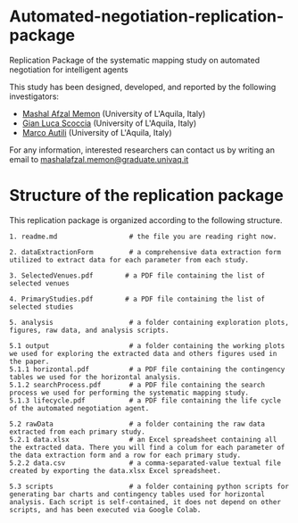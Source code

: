# Automated-negotiation-replication-package
Replication Package of the systematic mapping study on automated negotiation for intelligent agents

This study has been designed, developed, and reported by the following investigators:

- [Mashal Afzal Memon](https://scholar.google.com/citations?user=Mnu_k-8AAAAJ&hl=en) (University of L'Aquila, Italy)
- [Gian Luca Scoccia](https://scholar.google.com/citations?user=y8EX4DAAAAAJ&hl=en) (University of L'Aquila, Italy)
- [Marco Autili](https://scholar.google.com/citations?user=s8F7eWIAAAAJ&hl=en&oi=ao) (University of L'Aquila, Italy)

For any information, interested researchers can contact us by writing an email to [mashalafzal.memon@graduate.univaq.it](mailto:mashalafzal.memon@graduate.univaq.it)

# Structure of the replication package
This replication package is organized according to the following structure.
```
1. readme.md                  # the file you are reading right now.

2. dataExtractionForm         # a comprehensive data extraction form utilized to extract data for each parameter from each study.

3. SelectedVenues.pdf        # a PDF file containing the list of selected venues

4. PrimaryStudies.pdf        # a PDF file containing the list of selected studies

5. analysis                   # a folder containing exploration plots, figures, raw data, and analysis scripts.

5.1 output                    # a folder containing the working plots we used for exploring the extracted data and others figures used in the paper.
5.1.1 horizontal.pdf          # a PDF file containing the contingency tables we used for the horizontal analysis.
5.1.2 searchProcess.pdf       # a PDF file containing the search process we used for performing the systematic mapping study.
5.1.3 lifecycle.pdf           # a PDF file containing the life cycle of the automated negotiation agent.

5.2 rawData                   # a folder containing the raw data extracted from each primary study.
5.2.1 data.xlsx               # an Excel spreadsheet containing all the extracted data. There you will find a colum for each parameter of the data extraction form and a row for each primary study.
5.2.2 data.csv                # a comma-separated-value textual file created by exporting the data.xlsx Excel spreadsheet.

5.3 scripts                   # a folder containing python scripts for generating bar charts and contingency tables used for horizontal analysis. Each script is self-contained, it does not depend on other scripts, and has been executed via Google Colab.
```
 
